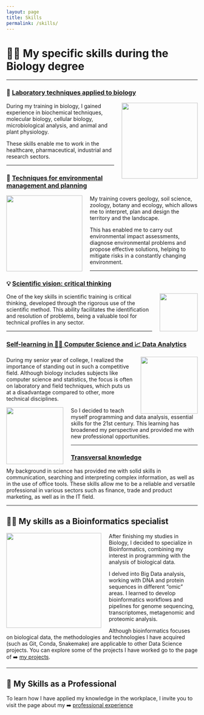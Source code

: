 ```yaml
---
layout: page
title: Skills
permalink: /skills/
---
```



# 👨‍🔬 My specific skills during the Biology degree

---

### 🥼 <u>Laboratory techniques applied to biology</u>

<div style="float: right; margin-left: 20px;">
  <img src="https://plus.unsplash.com/premium_photo-1661306499492-297866c7f2a0?w=500&auto=format&fit=crop&q=60&ixlib=rb-4.0.3&ixid=M3wxMjA3fDB8MHxzZWFyY2h8MXx8YmlvbG9neSUyMGxhYnxlbnwwfHwwfHx8MA%3D%3D" width="200px">
</div>

During my training in biology, I gained experience in biochemical techniques, molecular biology, cellular biology, microbiological analysis, and animal and plant physiology. 

These skills enable me to work in the healthcare, pharmaceutical, industrial and research sectors.

---

### 🥾 <u>Techniques for environmental management and planning</u>

<div style="float: left; margin-right: 20px;">
  <img src="https://img.freepik.com/vector-gratis/salva-concepto-planeta-personas-que-cuidan-tierra_23-2148522570.jpg?size=338&ext=jpg&ga=GA1.1.2008272138.1727568000&semt=ais_hybrid"
 width="200px">
</div>

My training covers geology, soil science, zoology, botany and ecology, which allows me to interpret, plan and design the territory and the landscape.

This has enabled me to carry out environmental impact assessments, diagnose environmental problems and propose effective solutions, helping to mitigate risks in a constantly changing environment.

---

### 💡 <u>Scientific vision: critical thinking</u> 

<div style="float: right; margin-left: 20px;">
  <img src="https://cdn-icons-png.flaticon.com/512/2755/2755549.png"
 width="100px">
</div>

One of the key skills in scientific training is critical thinking, developed through the rigorous use of the scientific method. This ability facilitates the identification and resolution of problems, being a valuable tool for technical profiles in any sector.

---

### <u>Self-learning in 👨‍💻 Computer Science and 📈 Data Analytics</u> 

<div style="float: right; margin-left: 20px;">
  <img src="https://cromospharma.com/wp-content/uploads/2022/09/Web-Biostatistics.jpg"
 width="150px">
</div>

During my senior year of college, I realized the importance of standing out in such a competitive field. Although biology includes subjects like computer science and statistics, the focus is often on laboratory and field techniques, which puts us at a disadvantage compared to other, more technical disciplines.

<div style="float: left; margin-right: 20px;">
  <img src="https://miro.medium.com/v2/resize:fit:1008/1*pgHLTpv2-qNpPgNe7iuofQ.png
"
 width="150px">
</div>

So I decided to teach myself programming and data analysis, essential skills for the 21st century. This learning has broadened my perspective and provided me with new professional opportunities.

---

### <u>Transversal knowledge</u>

My background in science has provided me with solid skills in communication, searching and interpreting complex information, as well as in the use of office tools. These skills allow me to be a reliable and versatile professional in various sectors such as finance, trade and product marketing, as well as in the IT field.

---

## 👨‍💻 My skills as a Bioinformatics specialist

<div style="float: left; margin-right: 20px;">
  <img src="https://summercamps.dnalc.org/images/biocoding.jpg"
 width="250px">
</div>

After finishing my studies in Biology, I decided to specialize in Bioinformatics, combining my interest in programming with the analysis of biological data.

I delved into Big Data analysis, working with DNA and protein sequences in different “omic” areas. I learned to develop bioinformatics workflows and pipelines for genome sequencing, transcriptomes, metagenomic and proteomic analysis.

Although bioinformatics focuses on biological data, the methodologies and technologies I have acquired (such as Git, Conda, Snakemake) are applicable to other Data Science projects. You can explore some of the projects I have worked go to the page of ➡️ [my projects](https://juancarlosbio.github.io/juancarlos_portfolio_esp//proyectos/).

---

## 💼 My Skills as a Professional

To learn how I have applied my knowledge in the workplace, I invite you to visit the page about my ➡️ [professional experience](https://juancarlosbio.github.io/juancarlos_portfolio_esp//experiencia/) 

